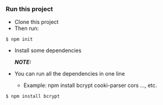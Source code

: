### Run this project

- Clone this project
- Then run:
  
```shell
$ npm init
```
- Install some dependencies

  ***NOTE:*** 
- You can run all the dependencies in one line
  - Example: npm install bcrypt cooki-parser cors ..., etc.

```shell
$ npm install bcrypt
```
